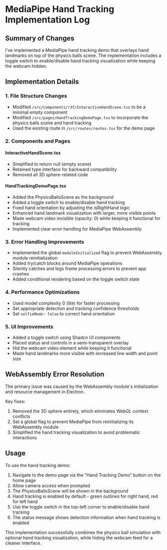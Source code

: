 # MediaPipe Hand Tracking Implementation Log

## Summary of Changes

I've implemented a MediaPipe hand tracking demo that overlays hand landmarks on top of the physics balls scene. The implementation includes a toggle switch to enable/disable hand tracking visualization while keeping the webcam hidden.

## Implementation Details

### 1. File Structure Changes

- Modified `/src/components/r3f/InteractiveHandScene.tsx` to be a minimal empty component
- Modified `/src/pages/HandTrackingDemoPage.tsx` to incorporate the physics balls scene and hand tracking
- Used the existing route in `/src/routes/routes.tsx` for the demo page

### 2. Components and Pages

#### InteractiveHandScene.tsx
- Simplified to return null (empty scene)
- Retained type interface for backward compatibility
- Removed all 3D sphere-related code

#### HandTrackingDemoPage.tsx
- Added the PhysicsBallsScene as the background
- Added a toggle switch to enable/disable hand tracking
- Fixed hand orientation by adjusting the isRightHand logic
- Enhanced hand landmark visualization with larger, more visible points
- Made webcam video invisible (opacity: 0) while keeping it functional for tracking
- Implemented clear error handling for MediaPipe WebAssembly

### 3. Error Handling Improvements

- Implemented the global `moduleInitialized` flag to prevent WebAssembly module reinitialization
- Added try/catch blocks around MediaPipe operations
- Silently catches and logs frame processing errors to prevent app crashes
- Added conditional rendering based on the toggle switch state

### 4. Performance Optimizations

- Used model complexity 0 (lite) for faster processing
- Set appropriate detection and tracking confidence thresholds
- Set `selfieMode: false` to correct hand orientation

### 5. UI Improvements

- Added a toggle switch using Shadcn UI components
- Placed status and controls in a semi-transparent overlay
- Hid the webcam video element while keeping it functional
- Made hand landmarks more visible with increased line width and point size

## WebAssembly Error Resolution

The primary issue was caused by the WebAssembly module's initialization and resource management in Electron.

Key fixes:
1. Removed the 3D sphere entirely, which eliminates WebGL context conflicts
2. Set a global flag to prevent MediaPipe from reinitializing its WebAssembly module
3. Simplified the hand tracking visualization to avoid problematic interactions

## Usage

To use the hand tracking demo:
1. Navigate to the demo page via the "Hand Tracking Demo" button on the home page
2. Allow camera access when prompted
3. The PhysicsBallsScene will be shown in the background
4. Hand tracking is enabled by default - green outlines for right hand, red for left hand
5. Use the toggle switch in the top-left corner to enable/disable hand tracking
6. The status message shows detection information when hand tracking is enabled

This implementation successfully combines the physics ball simulation with optional hand tracking visualization, while hiding the webcam feed for a cleaner interface.